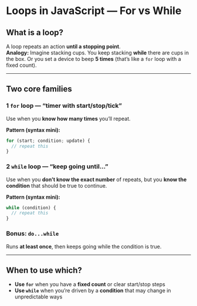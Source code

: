 # Loops in JavaScript — For vs While

## What is a loop?

A loop repeats an action **until a stopping point**.  
**Analogy:** Imagine stacking cups. You keep stacking **while** there are cups in the box. Or you set a device to beep **5 times** (that’s like a `for` loop with a fixed count).

---

## Two core families

### 1 `for` loop — “timer with start/stop/tick”

Use when you **know how many times** you’ll repeat.

**Pattern (syntax mini):**

```js
for (start; condition; update) {
  // repeat this
}
```

### 2 `while` loop — “keep going until…”

Use when you **don’t know the exact number** of repeats, but you **know the condition** that should be true to continue.

**Pattern (syntax mini):**

```js
while (condition) {
  // repeat this
}
```

### Bonus: `do...while`

Runs **at least once**, then keeps going while the condition is true.

---

## When to use which?

- **Use `for`** when you have a **fixed count** or clear start/stop steps
- **Use `while`** when you’re driven by a **condition** that may change in unpredictable ways